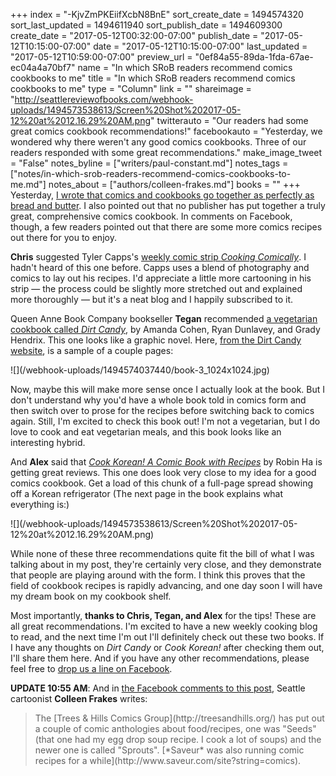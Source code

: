 +++
index = "-KjvZmPKEiifXcbN8BnE"
sort_create_date = 1494574320
sort_last_updated = 1494611940
sort_publish_date = 1494609300
create_date = "2017-05-12T00:32:00-07:00"
publish_date = "2017-05-12T10:15:00-07:00"
date = "2017-05-12T10:15:00-07:00"
last_updated = "2017-05-12T10:59:00-07:00"
preview_url = "0ef84a55-89da-1fda-67ae-ec04a4a70bf7"
name = "In which SRoB readers recommend comics cookbooks to me"
title = "In which SRoB readers recommend comics cookbooks to me"
type = "Column"
link = ""
shareimage = "http://seattlereviewofbooks.com/webhook-uploads/1494573538613/Screen%20Shot%202017-05-12%20at%2012.16.29%20AM.png"
twitterauto = "Our readers had some great comics cookbook recommendations!"
facebookauto = "Yesterday, we wondered why there weren't any good comics cookbooks. Three of our readers responded with some great recommendations."
make_image_tweet = "False"
notes_byline = ["writers/paul-constant.md"]
notes_tags = ["notes/in-which-srob-readers-recommend-comics-cookbooks-to-me.md"]
notes_about = ["authors/colleen-frakes.md"]
books = ""
+++
Yesterday, [I wrote that comics and cookbooks go together as perfectly as bread and butter](http://www.seattlereviewofbooks.com/reviews/it-should-exist-but-it-doesnt/). I also pointed out that no publisher has put together a truly great, comprehensive comics cookbook. In comments on Facebook, though, a few readers pointed out that there are some more comics recipes out there for you to enjoy.

**Chris** suggested Tyler Capps's [weekly comic strip *Cooking Comically*](http://www.webtoons.com/en/slice-of-life/cooking-comically/list?title_no=622). I hadn't heard of this one before. Capps uses a blend of photography and comics to lay out his recipes. I'd appreciate a little more cartooning in his strip — the process could be slightly more stretched out and explained more thoroughly — but it's a neat blog and I happily subscribed to it.

Queen Anne Book Company bookseller **Tegan** recommended [a vegetarian cookbook called *Dirt Candy*](http://www.qabookco.com/book/9780307952172), by Amanda Cohen, Ryan Dunlavey, and Grady Hendrix. This one looks like a graphic novel.  Here, [from the Dirt Candy website](http://www.dirtcandynyc.com/), is a sample of a couple pages:

<p class="image">![](/webhook-uploads/1494574037440/book-3_1024x1024.jpg)</p>

Now, maybe this will make more sense once I actually look at the book. But I don't understand why you'd have a whole book told in comics form and then switch over to prose for the recipes before switching back to comics again. Still, I'm excited to check this book out! I'm not a vegetarian, but I do love to cook and eat vegetarian meals, and this book looks like an interesting hybrid.

And **Alex** said that [*Cook Korean! A Comic Book with Recipes*](http://www.penguinrandomhouse.com/books/252746/cook-korean-by-robin-ha/9781607748878/) by Robin Ha is getting great reviews. This one does look very close to my idea for a good comics cookbook. Get a load of this chunk of a full-page spread showing off a Korean refrigerator (The next page in the book explains what everything is:)

<p class="image">![](/webhook-uploads/1494573538613/Screen%20Shot%202017-05-12%20at%2012.16.29%20AM.png)</p>

While none of these three recommendations quite fit the bill of what I was talking about in my post, they're certainly very close, and they demonstrate that people are playing around with the form. I think this proves that the field of cookbook recipes is rapidly advancing, and one day soon I will have my dream book on my cookbook shelf.

Most importantly, **thanks to Chris, Tegan, and Alex** for the tips! These are all great recommendations. I'm excited to have a new weekly cooking blog to read, and the next time I'm out I'll definitely check out these two books. If I have any thoughts on *Dirt Candy* or *Cook Korean!* after checking them out, I'll share them here. And if you have any other recommendations, please feel free to [drop us a line on Facebook](https://www.facebook.com/seattlereviewof/).

**UPDATE 10:55 AM**: And in [the Facebook comments to this post](https://www.facebook.com/seattlereviewof/posts/1363584823710758?comment_id=1363593100376597&notif_t=share_comment&notif_id=1494610769642139), Seattle cartoonist **Colleen Frakes** writes:

<blockquote>The [Trees & Hills Comics Group](http://treesandhills.org/) has put out a couple of comic anthologies about food/recipes, one was "Seeds" (that one had my egg drop soup recipe. I cook a lot of soups) and the newer one is called "Sprouts". [*Saveur* was also running comic recipes for a while](http://www.saveur.com/site?string=comics).</blockquote> 

